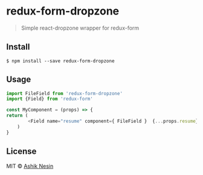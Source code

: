# redux-form-dropzone

> Simple react-dropzone wrapper for redux-form


## Install

```
$ npm install --save redux-form-dropzone
```


## Usage

```js
import FileField from 'redux-form-dropzone'
import {Field} from 'redux-form'

const MyComponent = (props) => {
return (
		<Field name="resume" component={ FileField }  {...props.resume}/>
	)
}

```



## License

MIT © [Ashik Nesin](https://github.com/HugeThoughts/react-file-field)
